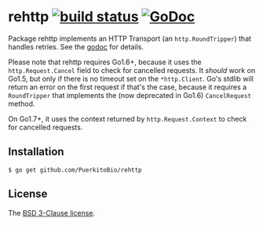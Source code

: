 # rehttp [![build status](https://secure.travis-ci.org/PuerkitoBio/rehttp.png)](http://travis-ci.org/PuerkitoBio/rehttp) [![GoDoc](https://godoc.org/github.com/PuerkitoBio/rehttp?status.png)][godoc]

Package rehttp implements an HTTP Transport (an `http.RoundTripper`) that handles retries. See the [godoc][] for details.

Please note that rehttp requires Go1.6+, because it uses the `http.Request.Cancel` field to check for cancelled requests. It *should* work on Go1.5, but only if there is no timeout set on the `*http.Client`. Go's stdlib will return an error on the first request if that's the case, because it requires a `RoundTripper` that implements the (now deprecated in Go1.6) `CancelRequest` method.

On Go1.7+, it uses the context returned by `http.Request.Context` to check for cancelled requests.

## Installation

    $ go get github.com/PuerkitoBio/rehttp

## License

The [BSD 3-Clause license][bsd].

[bsd]: http://opensource.org/licenses/BSD-3-Clause
[godoc]: http://godoc.org/github.com/PuerkitoBio/rehttp
